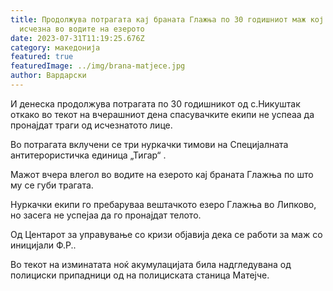 ```yaml
---
title: Продолжува потрагата кај браната Глажња по 30 годишниот маж кој вчера
  исчезна во водите на езерото
date: 2023-07-31T11:19:25.676Z
category: македонија
featured: true
featuredImage: ../img/brana-matjece.jpg
author: Вардарски
---
```

<!--StartFragment-->

И денеска продолжува потрагата по 30 годишникот од с.Никуштак откако во текот на вчерашниот дена спасувачките екипи не успеаа да пронајдат траги од исчезнатото лице.

Во потрагата вклучени се три нуркачки тимови на Специјалната антитерористичка единица „Тигар“ .

Мажот вчера влегол во водите на езерото кај браната Глажња по што му се губи трагата.

Нуркачки екипи го пребаруваа вештачкото езеро Глажња во Липково, но засега не успејаа да го пронајдат телото.

Од Центарот за управување со кризи објавија дека се работи за маж со иницијали Ф.Р..

Во текот на изминатата ноќ акумулацијата била надгледувана од полициски припадници од на полициската станица Матејче.

<!--EndFragment-->